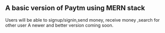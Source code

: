 
## A basic version of Paytm using MERN stack
Users will be able to signup/signin,send money, receive money ,search for other user 
A newer and better version coming soon.
